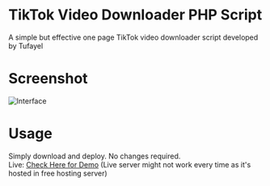 # TikTok Video Downloader PHP Script
A simple but effective one page TikTok video downloader script developed by Tufayel
# Screenshot
<img src="https://raw.githubusercontent.com/TufayelLUS/TikTok-Video-Downloader-PHP/master/Screenshot.PNG" alt="Interface" /><br>
# Usage
Simply download and deploy. No changes required.
<br>
Live: <a href="http://www.tufayel.rocks/tiktok.php">Check Here for Demo</a> (Live server might not work every time as it's hosted in free hosting server)
